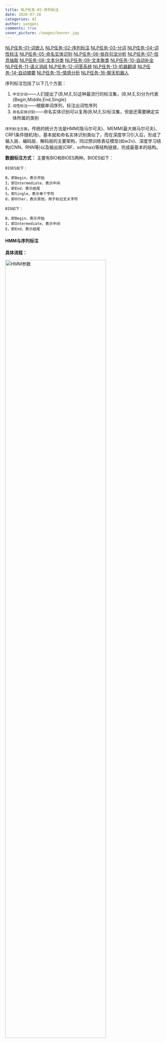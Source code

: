 ```yaml
---
title: NLP任务-02-序列标注
date: 2020-07-28
categories: AI
author: yangpei
comments: true
cover_picture: /images/banner.jpg
---
```


[NLP任务-01-词嵌入](https://iloveyou11.github.io/2020/07/28/NLP%E4%BB%BB%E5%8A%A1-01-%E8%AF%8D%E5%B5%8C%E5%85%A5/)
[NLP任务-02-序列标注](https://iloveyou11.github.io/2020/07/28/NLP%E4%BB%BB%E5%8A%A1-02-%E5%BA%8F%E5%88%97%E6%A0%87%E6%B3%A8/)
[NLP任务-03-分词](https://iloveyou11.github.io/2020/07/28/NLP%E4%BB%BB%E5%8A%A1-03-%E5%88%86%E8%AF%8D/)
[NLP任务-04-词性标注](https://iloveyou11.github.io/2020/07/28/NLP%E4%BB%BB%E5%8A%A1-04-%E8%AF%8D%E6%80%A7%E6%A0%87%E6%B3%A8/)
[NLP任务-05-命名实体识别](https://iloveyou11.github.io/2020/07/28/NLP%E4%BB%BB%E5%8A%A1-05-%E5%91%BD%E5%90%8D%E5%AE%9E%E4%BD%93%E8%AF%86%E5%88%ABNER/)
[NLP任务-06-依存句法分析](https://iloveyou11.github.io/2020/07/28/NLP%E4%BB%BB%E5%8A%A1-06-%E4%BE%9D%E5%AD%98%E5%8F%A5%E6%B3%95%E5%88%86%E6%9E%90/)
[NLP任务-07-信息抽取](https://iloveyou11.github.io/2020/07/28/NLP%E4%BB%BB%E5%8A%A1-07-%E4%BF%A1%E6%81%AF%E6%8A%BD%E5%8F%96/)
[NLP任务-08-文本分类](https://iloveyou11.github.io/2020/07/28/NLP%E4%BB%BB%E5%8A%A1-08-%E6%96%87%E6%9C%AC%E5%88%86%E7%B1%BB/)
[NLP任务-09-文本聚类](https://iloveyou11.github.io/2020/07/28/NLP%E4%BB%BB%E5%8A%A1-09-%E6%96%87%E6%9C%AC%E8%81%9A%E7%B1%BB/)
[NLP任务-10-自动补全](https://iloveyou11.github.io/2020/07/28/NLP%E4%BB%BB%E5%8A%A1-10-%E8%87%AA%E5%8A%A8%E8%A1%A5%E5%85%A8/)
[NLP任务-11-语义消歧](https://iloveyou11.github.io/2020/07/28/NLP%E4%BB%BB%E5%8A%A1-11-%E8%AF%AD%E4%B9%89%E6%B6%88%E6%AD%A7/)
[NLP任务-12-问答系统](https://iloveyou11.github.io/2020/07/28/NLP%E4%BB%BB%E5%8A%A1-12-%E9%97%AE%E7%AD%94%E7%B3%BB%E7%BB%9F/)
[NLP任务-13-机器翻译](https://iloveyou11.github.io/2020/07/28/NLP%E4%BB%BB%E5%8A%A1-13-%E6%9C%BA%E5%99%A8%E7%BF%BB%E8%AF%91/)
[NLP任务-14-自动摘要](https://iloveyou11.github.io/2020/07/28/NLP%E4%BB%BB%E5%8A%A1-14-%E8%87%AA%E5%8A%A8%E6%91%98%E8%A6%81/)
[NLP任务-15-情感分析](https://iloveyou11.github.io/2020/07/28/NLP%E4%BB%BB%E5%8A%A1-15-%E6%83%85%E6%84%9F%E5%88%86%E6%9E%90/)
[NLP任务-16-聊天机器人](https://iloveyou11.github.io/2020/07/28/NLP%E4%BB%BB%E5%8A%A1-16-%E8%81%8A%E5%A4%A9%E6%9C%BA%E5%99%A8%E4%BA%BA/)

序列标注包括了以下几个方面：
1. `中文分词`——人们提出了{B,M,E,S}这种最流行的标注集，{B,M,E,S}分为代表{Begin,Middle,End,Single}
2. `词性标注`——根据单词序列，标注出词性序列
3. `命名实体识别`——命名实体识别可以复用{B,M,E,S}标注集，但是还需要确定实体所属的类别

`序列标注方面`，传统的统计方法是HMM(隐马尔可夫)、MEMM(最大熵马尔可夫)、CRF(条件随机场)，基本就和命名实体识别类似了，而在深度学习引入后，形成了输入层、编码层、解码层的主要架构，同过预训练表征模型(如w2v)、深度学习结构(CNN、RNN等)以及输出层(CRF、softmax)等结构链接，完成最基本的结构。

**数据标注方式：**
主要有BIO和BIOES两种。BIOES如下：
```
BIOES如下：

B，即Begin，表示开始
I，即Intermediate，表示中间
E，即End，表示结尾
S，即Single，表示单个字符
O，即Other，表示其他，用于标记无关字符

BIO如下：

B，即Begin，表示开始
I，即Intermediate，表示中间
E，即End，表示结尾
```

#### HMM与序列标注
**具体流程：**

<img src="https://i.loli.net/2020/07/23/MPQpLulqTESiIna.png" alt="HMM参数" width="80%" />

当获得了分好词的语料之后，三个概率`θ=(A,B,Π)`可以通过如下方式获得：
(1) 初始状态概率`Π`-`P(z1)`
统计每个句子开头，序列标记分别为B，S的个数，最后除以总句子的个数，即得到了初始概率矩阵。
(2) 状态转移概率`A`-`(zi|zi-1)`
根据语料，统计不同序列状态之间转化的个数，例如`count(yi=”E”|yi-1=”M”)`为语料中i-1时刻标为“M”时，i时刻标记为“E”出现的次数。得到一个`4*4`的矩阵，再将矩阵的每个元素除以语料中该标记字的个数，得到状态转移概率矩阵。
(3) 输出观测概率`B`-`P(xi|zi)`
根据语料，统计由某个隐藏状态输出为某个观测状态的个数，例如`count(xi=”深”|yi=”B”)`为i时刻标记为“B”时，i时刻观测到字为“深”的次数。得到一个`4*N`的矩阵，再将矩阵的每个元素除以语料中该标记的个数，得到输出观测概率矩阵。

训练结束后，即可获得三个概率矩阵`θ=(A,B,Π)`，接下来需要使用维特比算法获得一个句子的最大概率分词标记序列。

<img src="https://i.loli.net/2020/07/27/qPQNLlFvnzTyUHr.png" alt="NER-HMM" width="80%" />

```
第一个词为“我”，通过初始概率矩阵和输出观测概率矩阵分别计算delta1("B")=P(y1=”S”)P(x1=”我”|y1=”S”)，delta1("M")=P(y1=”B”)P(x1=”我”|y1=”B”)，delta1("E")=P(y1=”M”)P(x1=”我”|y1=”M”)，delta1("S")=P(y1=”E”)P(x1=”我”|y1=”E”)，并设kethe1("B")=kethe1("M")=kethe1("E")=kethe1("S")=0；
同理利用公式分别计算：
delta2("B")，delta2("M")，delta2("E")，delta2("S")。图中列出了delta2("S")的计算过程，就是计算：
P(y2=”S”|y1=”B”)P(x2=”爱”|y2=”S”)
P(y2=”S”|y1=”M”)P(x2=”爱”|y2=”S”)
P(y2=”S”|y1=”E”)P(x2=”爱”|y2=”S”)
P(y2=”S”|y1=”S”)P(x2=”爱”|y2=”S”)
其中P(y2=”S”|y1=”S”)P(x2=”爱”|y2=”S”)的值最大，为0.034，因此delta2("S")，kethe2("S")="S"，同理，可以计算出delta2("B")，delta2("M")，delta2("E")及kethe2("B")，kethe2("M")，kethe2("E")。

同理可以获得第三个和第四个序列标记的delta和kethe。
到最后一个序列，delta4("B")，delta4("M")，delta4("E")，delta4("S")中delta4("S")的值最大，因此，最后一个状态为”S”。
最后，回退，
i3 = kethe4("S") ="B"
i2 =kethe3("B") = "S"
i1 = kethe2("S") ="S"
求得序列标记为：“SSBE”。
```

**HMM解决序列标注问题的优势与不足：**
HMM时非常适合用于序列标注问题，但HMM引入了马尔科夫假设，即T时刻的状态仅仅与前一时刻的状态相关。但是，语言往往是前后文相互照应的，所以HMM可能会有它的局限和问题，我们可以思考一下，如何解决这个问题。

#### CRF与序列标注
NER任务特征提取的网路结构如下：

<img src="https://i.loli.net/2020/07/27/7sqMkygxn83UYJO.png" alt="NER-CRF" width="80%" />

句子经过双向LSTM进行特征提取之后，会得到一个特征输出。训练时，将这个特征和对应的label输入到条件随机场中，就可以计算损失了。预测时，将自然语言输入到该网络，经CRF就可以识别该句子中的实体了。

`条件随机场(CRF)在现今NLP中序列标记任务中是不可或缺的存在。太多的实现基于此，例如LSTM+CRF，CNN+CRF，BERT+CRF。因此，这是一个必须要深入理解和吃透的模型。！！`

#### LSTM+CRF与序列标注
采用LSTM作为特征抽取器，再接一个CRF层来作为输出层，结构如下图所示：

<img src="https://i.loli.net/2020/07/27/aBxdrj6Nos7SOWK.png" alt="NER-LSTM+CRF" width="80%" />

#### CNN+CRF与序列标注
采用LSTM作为特征抽取器，再接一个CRF层来作为输出层，结构如下图所示：

<img src="https://i.loli.net/2020/07/27/fu8t9FBAh6yQCHb.png" alt="NER-CNN+CRF" width="80%" />

虽然CNN并不太擅长长序列的特征提取，但是CNN具有非常高效的并行运算能力，能够加快运算速度。

#### BERT+（LSTM）+CRF与序列标注
利用预训练好的BERT模型，再用少量的标注数据进行fine tune，能够快速地实现NER任务。

<img src="https://i.loli.net/2020/07/27/MC2DtKFon9jUhPz.png" alt="NER-BERT+CRF" width="80%" />